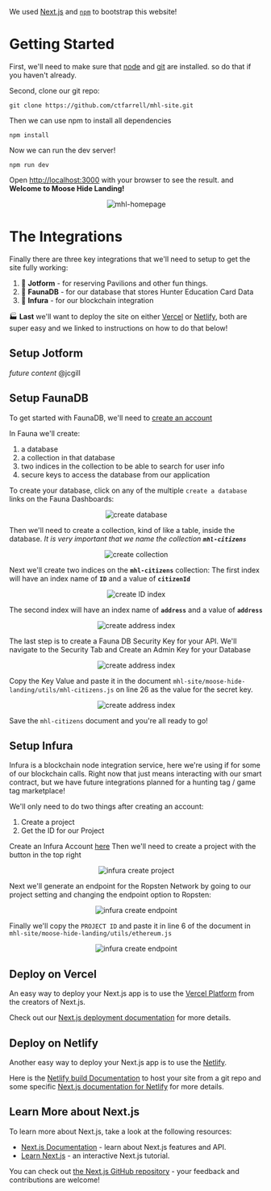We used [Next.js](https://nextjs.org/) and [`npm`](https://www.npmjs.com/) to bootstrap this website!

# Getting Started
First, we'll need to make sure that [node](https://nodejs.org/en/download/) and [git](https://git-scm.com/book/en/v2/Getting-Started-Installing-Git) are installed. so do that if you haven't already.

Second, clone our git repo:
```
git clone https://github.com/ctfarrell/mhl-site.git
```
Then we can use npm to install all dependencies
```
npm install
```
Now we can run the dev server!
```
npm run dev
```
Open [http://localhost:3000](http://localhost:3000) with your browser to see the result.
and **Welcome to Moose Hide Landing!**
<p align="center">
  <img src="https://github.com/ctfarrell/mhl-site/blob/main/welcome.png" alt="mhl-homepage" />
</p>

# The Integrations

Finally there are three key integrations that we'll need to setup to get the site fully working:
1. :dart: **Jotform** - for reserving Pavilions and other fun things.
2. :raised_hands: **FaunaDB** - for our database that stores Hunter Education Card Data
3. :hatching_chick: **Infura** - for our blockchain integration

:factory: **Last** we'll want to deploy the site on either [Vercel](#deploy-on-vercel) or [Netlify](#deploy-on-netlify), both are super easy and we linked to instructions on how to do that below!

## Setup Jotform

*future content* @jcgill
## Setup FaunaDB

To get started with FaunaDB, we'll need to [create an account](https://dashboard.fauna.com/accounts/register)

In Fauna we'll create:
1. a database
2. a collection in that database
3. two indices in the collection to be able to search for user info
4. secure keys to access the database from our application

To create your database, click on any of the multiple `create a database` links on the Fauna Dashboards:
<p align="center">
  <img src="https://github.com/ctfarrell/mhl-site/blob/main/fauna_create_db.png" alt="create database" />
</p>

Then we'll need to create a collection, kind of like a table, inside the database. 
_It is very important that we name the collection **`mhl-citizens`**_
<p align="center">
  <img src="https://github.com/ctfarrell/mhl-site/blob/main/fauna_create_collection.png" alt="create collection" />
</p>

Next we'll create two indices on the **`mhl-citizens`** collection:
The first index will have an index name of **`ID`** and a value of **`citizenId`**
<p align="center">
  <img src="https://github.com/ctfarrell/mhl-site/blob/main/fauna_create_index.png" alt="create ID index" />
</p>

The second index will have an index name of **`address`** and a value of **`address`**
<p align="center">
  <img src="https://github.com/ctfarrell/mhl-site/blob/main/fauna_create_address_index.png" alt="create address index" />
</p>

The last step is to create a Fauna DB Security Key for your API.
We'll navigate to the Security Tab and Create an Admin Key for your Database
<p align="center">
  <img src="https://github.com/ctfarrell/mhl-site/blob/main/fauna_create_key.png" alt="create address index" />
</p>

Copy the Key Value and paste it in the document
`mhl-site/moose-hide-landing/utils/mhl-citizens.js` on line 26 as the value for the secret key.
<p align="center">
  <img src="https://github.com/ctfarrell/mhl-site/blob/main/fauna_key_paste.png" alt="create address index" />
</p>

Save the `mhl-citizens` document and you're all ready to go!

## Setup Infura
Infura is a blockchain node integration service, here we're using if for some of our blockchain calls. Right now that just means interacting with our smart contract, but we have future integrations planned for a hunting tag / game tag marketplace!

We'll only need to do two things after creating an account:
1. Create a project
2. Get the ID for our Project

Create an Infura Account [here](https://infura.io/register)
Then we'll need to create a project with the button in the top right
<p align="center">
  <img src="https://github.com/ctfarrell/mhl-site/blob/main/infura_create_project.png" alt="infura create project" />
</p>

Next we'll generate an endpoint for the Ropsten Network by going to our project setting and changing the endpoint option to Ropsten:
<p align="center">
  <img src="https://github.com/ctfarrell/mhl-site/blob/main/infura_copy_project.png" alt="infura create endpoint" />
</p>

Finally we'll copy the `PROJECT ID` and paste it in line 6 of the document in `mhl-site/moose-hide-landing/utils/ethereum.js`
<p align="center">
  <img src="https://github.com/ctfarrell/mhl-site/blob/main/infura_code_snippet.png" alt="infura create endpoint" />
</p>

## Deploy on Vercel

An easy way to deploy your Next.js app is to use the [Vercel Platform](https://vercel.com/new?utm_medium=default-template&filter=next.js&utm_source=create-next-app&utm_campaign=create-next-app-readme) from the creators of Next.js.

Check out our [Next.js deployment documentation](https://nextjs.org/docs/deployment) for more details.

## Deploy on Netlify

Another easy way to deploy your Next.js app is to use the [Netlify](https://www.netlify.com/with/nextjs/).

Here is the [Netlify build Documentation](https://docs.netlify.com/configure-builds/get-started/) to host your site from a git repo and some specific [Next.js documentation for Netlify](https://docs.netlify.com/configure-builds/common-configurations/next-js/) for more details.

## Learn More about Next.js

To learn more about Next.js, take a look at the following resources:

- [Next.js Documentation](https://nextjs.org/docs) - learn about Next.js features and API.
- [Learn Next.js](https://nextjs.org/learn) - an interactive Next.js tutorial.

You can check out [the Next.js GitHub repository](https://github.com/vercel/next.js/) - your feedback and contributions are welcome!
